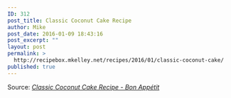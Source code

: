 ```yaml
---
ID: 312
post_title: Classic Coconut Cake Recipe
author: Mike
post_date: 2016-01-09 18:43:16
post_excerpt: ""
layout: post
permalink: >
  http://recipebox.mkelley.net/recipes/2016/01/classic-coconut-cake/
published: true
---
```

Source: <em><a href="http://www.bonappetit.com/recipe/classic-coconut-cake">Classic Coconut Cake Recipe - Bon Appétit</a></em>